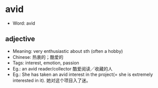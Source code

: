# avid

- Word: avid

## adjective

- Meaning: very enthusiastic about sth (often a hobby)
- Chinese: 热衷的；酷爱的
- Tags: interest, emotion, passion
- Eg.: an avid reader/collector 酷爱阅读╱收藏的人
- Eg.: She has taken an avid interest in the project(= she is extremely interested in it). 她对这个项目入了迷。

